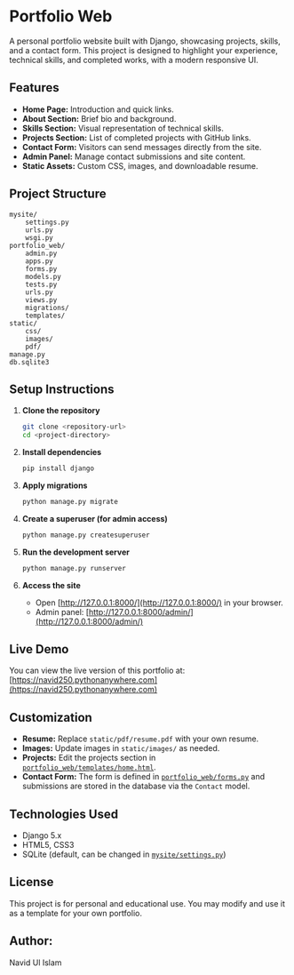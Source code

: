 # Portfolio Web

A personal portfolio website built with Django, showcasing projects, skills, and a contact form. This project is designed to highlight your experience, technical skills, and completed works, with a modern responsive UI.

## Features

- **Home Page:** Introduction and quick links.
- **About Section:** Brief bio and background.
- **Skills Section:** Visual representation of technical skills.
- **Projects Section:** List of completed projects with GitHub links.
- **Contact Form:** Visitors can send messages directly from the site.
- **Admin Panel:** Manage contact submissions and site content.
- **Static Assets:** Custom CSS, images, and downloadable resume.

## Project Structure

```
mysite/
    settings.py
    urls.py
    wsgi.py
portfolio_web/
    admin.py
    apps.py
    forms.py
    models.py
    tests.py
    urls.py
    views.py
    migrations/
    templates/
static/
    css/
    images/
    pdf/
manage.py
db.sqlite3
```

## Setup Instructions

1. **Clone the repository**
    ```sh
    git clone <repository-url>
    cd <project-directory>
    ```

2. **Install dependencies**
    ```sh
    pip install django
    ```

3. **Apply migrations**
    ```sh
    python manage.py migrate
    ```

4. **Create a superuser (for admin access)**
    ```sh
    python manage.py createsuperuser
    ```

5. **Run the development server**
    ```sh
    python manage.py runserver
    ```

6. **Access the site**
    - Open [http://127.0.0.1:8000/](http://127.0.0.1:8000/) in your browser.
    - Admin panel: [http://127.0.0.1:8000/admin/](http://127.0.0.1:8000/admin/)

## Live Demo

You can view the live version of this portfolio at:  
[https://navid250.pythonanywhere.com](https://navid250.pythonanywhere.com)

## Customization

- **Resume:** Replace `static/pdf/resume.pdf` with your own resume.
- **Images:** Update images in `static/images/` as needed.
- **Projects:** Edit the projects section in [`portfolio_web/templates/home.html`](portfolio_web/templates/home.html).
- **Contact Form:** The form is defined in [`portfolio_web/forms.py`](portfolio_web/forms.py) and submissions are stored in the database via the `Contact` model.

## Technologies Used

- Django 5.x
- HTML5, CSS3
- SQLite (default, can be changed in [`mysite/settings.py`](mysite/settings.py))

## License

This project is for personal and educational use. You may modify and use it as a template for your own portfolio.




**Author:** 
---
Navid Ul Islam
